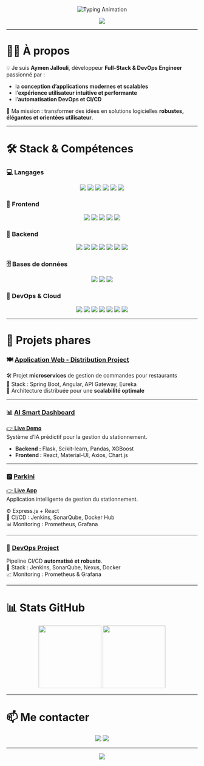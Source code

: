 <!-- HEADER HERO -->
<p align="center">
  <img src="https://readme-typing-svg.herokuapp.com?font=Fira+Code&weight=600&size=28&duration=3000&pause=800&color=4F46E5&center=true&vCenter=true&width=600&lines=Hi+👋,+I'm+Aymen+Jallouli;Full-Stack+Developer+%26+DevOps+Engineer;Passionate+about+UX+%26+Scalable+Architectures" alt="Typing Animation" />
</p>

<p align="center">
  <img src="https://capsule-render.vercel.app/api?type=waving&color=0:38B2AC,100:4F46E5&height=200&section=header&text=Aymen%20Jallouli&fontSize=40&fontColor=ffffff&animation=twinkling&fontAlignY=35"/>
</p>

---

# 👨‍💻 À propos  

💡 Je suis **Aymen Jallouli**, développeur **Full-Stack & DevOps Engineer** passionné par :  
- la **conception d’applications modernes et scalables**  
- l’**expérience utilisateur intuitive et performante**  
- l’**automatisation DevOps et CI/CD**  

🚀 Ma mission : transformer des idées en solutions logicielles **robustes, élégantes et orientées utilisateur**.  

---

# 🛠️ Stack & Compétences  

### 💻 Langages  
<p align="center">
  <img src="https://img.shields.io/badge/Java-ED8B00?style=for-the-badge&logo=java&logoColor=white"/>
  <img src="https://img.shields.io/badge/C-A8B9CC?style=for-the-badge&logo=c&logoColor=black"/>
  <img src="https://img.shields.io/badge/C++-00599C?style=for-the-badge&logo=cplusplus&logoColor=white"/>
  <img src="https://img.shields.io/badge/Python-3776AB?style=for-the-badge&logo=python&logoColor=white"/>
  <img src="https://img.shields.io/badge/JavaScript-F7E01D?style=for-the-badge&logo=javascript&logoColor=black"/>
  <img src="https://img.shields.io/badge/TypeScript-3178C6?style=for-the-badge&logo=typescript&logoColor=white"/>
</p>

### 🎨 Frontend  
<p align="center">
  <img src="https://img.shields.io/badge/HTML5-E34F26?style=for-the-badge&logo=html5&logoColor=white"/>
  <img src="https://img.shields.io/badge/CSS3-1572B6?style=for-the-badge&logo=css3&logoColor=white"/>
  <img src="https://img.shields.io/badge/TailwindCSS-38B2AC?style=for-the-badge&logo=tailwind-css&logoColor=white"/>
  <img src="https://img.shields.io/badge/React-61DAFB?style=for-the-badge&logo=react&logoColor=black"/>
  <img src="https://img.shields.io/badge/Angular-DD0031?style=for-the-badge&logo=angular&logoColor=white"/>
</p>

### 🔧 Backend  
<p align="center">
  <img src="https://img.shields.io/badge/SpringBoot-6DB33F?style=for-the-badge&logo=springboot&logoColor=white"/>
  <img src="https://img.shields.io/badge/Symfony-000000?style=for-the-badge&logo=symfony&logoColor=white"/>
  <img src="https://img.shields.io/badge/Laravel-FF2D20?style=for-the-badge&logo=laravel&logoColor=white"/>
  <img src="https://img.shields.io/badge/Django-092E20?style=for-the-badge&logo=django&logoColor=white"/>
  <img src="https://img.shields.io/badge/Flask-000000?style=for-the-badge&logo=flask&logoColor=white"/>
  <img src="https://img.shields.io/badge/Node.js-43853D?style=for-the-badge&logo=node.js&logoColor=white"/>
  <img src="https://img.shields.io/badge/Express.js-000000?style=for-the-badge&logo=express&logoColor=white"/>
</p>

### 🗄️ Bases de données  
<p align="center">
  <img src="https://img.shields.io/badge/MySQL-005C84?style=for-the-badge&logo=mysql&logoColor=white"/>
  <img src="https://img.shields.io/badge/PostgreSQL-316192?style=for-the-badge&logo=postgresql&logoColor=white"/>
  <img src="https://img.shields.io/badge/MongoDB-47A248?style=for-the-badge&logo=mongodb&logoColor=white"/>
</p>

### 🚀 DevOps & Cloud  
<p align="center">
  <img src="https://img.shields.io/badge/Docker-2496ED?style=for-the-badge&logo=docker&logoColor=white"/>
  <img src="https://img.shields.io/badge/Kubernetes-326CE5?style=for-the-badge&logo=kubernetes&logoColor=white"/>
  <img src="https://img.shields.io/badge/Jenkins-D24939?style=for-the-badge&logo=jenkins&logoColor=white"/>
  <img src="https://img.shields.io/badge/SonarQube-4E9BCD?style=for-the-badge&logo=sonarqube&logoColor=white"/>
  <img src="https://img.shields.io/badge/Nexus-000000?style=for-the-badge&logo=sonatype&logoColor=white"/>
  <img src="https://img.shields.io/badge/Prometheus-E6522C?style=for-the-badge&logo=prometheus&logoColor=white"/>
  <img src="https://img.shields.io/badge/Grafana-F46800?style=for-the-badge&logo=grafana&logoColor=white"/>
</p>

---

# 🚀 Projets phares  

### 🍽️ [**Application Web - Distribution Project**](https://github.com/Application-Web-Distribution-Project/Application_Web_Distibue)  
🛠 Projet **microservices** de gestion de commandes pour restaurants  
🔧 Stack : Spring Boot, Angular, API Gateway, Eureka  
📐 Architecture distribuée pour une **scalabilité optimale**  

---

### 📊 [**AI Smart Dashboard**](https://github.com/Aymenjallouli/Ai-Dashboard-Ml.git)  
[👉 **Live Demo**](https://parkini-smart-dashboard.onrender.com)  
Système d’IA prédictif pour la gestion du stationnement.  

- **Backend :** Flask, Scikit-learn, Pandas, XGBoost  
- **Frontend :** React, Material-UI, Axios, Chart.js  

---

### 🅿️ [**Parkini**](https://github.com/PiDev-2025/Parkini)  
[👉 **Live App**](https://front-end-front-office.vercel.app)  
Application intelligente de gestion du stationnement.  

⚙️ Express.js + React  
🔁 CI/CD : Jenkins, SonarQube, Docker Hub  
📊 Monitoring : Prometheus, Grafana  

---

### 🧪 [**DevOps Project**](https://github.com/marwaniiwael18/DEVOPS-Project/tree/Aymenjallouli_4twin3_thunder)  
Pipeline CI/CD **automatisé et robuste**.  
🔧 Stack : Jenkins, SonarQube, Nexus, Docker  
📈 Monitoring : Prometheus & Grafana  

---

# 📊 Stats GitHub  

<p align="center">
  <img src="https://github-readme-stats.vercel.app/api?username=Aymenjallouli&show_icons=true&theme=tokyonight&hide_border=true" height="165"/>
  <img src="https://github-readme-streak-stats.herokuapp.com/?user=Aymenjallouli&theme=tokyonight&hide_border=true" height="165"/>
</p>

---

# 📫 Me contacter  

<p align="center">
  <a href="https://www.linkedin.com/in/aymen-jallouli-713534254/"><img src="https://img.shields.io/badge/LinkedIn-0A66C2?style=for-the-badge&logo=linkedin&logoColor=white"/></a>
  <a href="mailto:aymen.jallouli@esprit.tn"><img src="https://img.shields.io/badge/Email-D14836?style=for-the-badge&logo=gmail&logoColor=white"/></a>
</p>

---

<!-- FOOTER -->
<p align="center">
  <img src="https://capsule-render.vercel.app/api?type=waving&color=0:4F46E5,100:38B2AC&height=120&section=footer"/>
</p>
